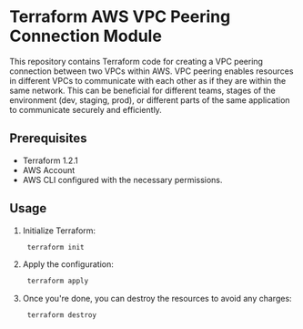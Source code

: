 # Terraform AWS VPC Peering Connection Module

This repository contains Terraform code for creating a VPC peering connection between two VPCs within AWS. VPC peering enables resources in different VPCs to communicate with each other as if they are within the same network. This can be beneficial for different teams, stages of the environment (dev, staging, prod), or different parts of the same application to communicate securely and efficiently.

## Prerequisites

- Terraform 1.2.1
- AWS Account
- AWS CLI configured with the necessary permissions.

## Usage
1. Initialize Terraform:
   ```sh
    terraform init
    ```
2. Apply the configuration:
   ```sh
    terraform apply
    ```
3. Once you're done, you can destroy the resources to avoid any charges:
   ```sh
    terraform destroy
    ```
